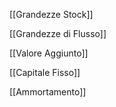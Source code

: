 [[Grandezze Stock]]

[[Grandezze di Flusso]]

[[Valore Aggiunto]]

[[Capitale Fisso]]

[[Ammortamento]]

